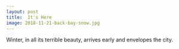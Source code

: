 ```yaml
---
layout: post
title:  It's Here
image: 2018-11-21-back-bay-snow.jpg
---
```


Winter, in all its terrible beauty, arrives early and envelopes the city.
 
  
